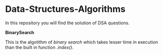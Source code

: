 # Data-Structures-Algorithms
In this repository you will find the solution of DSA questions.

**BinarySearch**

This is the algotithm of *binary search* which takes lesser time in execution than the built in function *.index()*.
